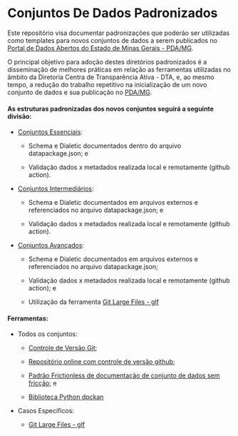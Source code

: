 Conjuntos De Dados Padronizados
==

Este repositório visa documentar padronizações que poderão ser utilizadas como templates para novos conjuntos de dados a serem publicados no [Portal de Dados Abertos do Estado de Minas Gerais - PDA/MG](https://dados.mg.gov.br/).

O principal objetivo para adoção destes diretórios padronizados é a disseminação de melhores práticas em relação as ferramentas utilizadas no âmbito da Diretoria Centra de Transparência Ativa - DTA, e, ao mesmo tempo, a redução do trabalho repetitivo na inicialização de um novo conjunto de dados e sua publicação no [PDA/MG](https://dados.mg.gov.br/).

#### As estruturas padronizadas dos novos conjuntos seguirá a seguinte divisão:

- [Conjuntos Essenciais](https://github.com/dados-mg/datasets-template/tree/conjunto-essencial):

    - Schema e Dialetic documentados dentro do arquivo datapackage.json; e

    - Validação dados x metadados realizada local e remotamente (github action).

- [Conjuntos Intermediários]():

    - Schema e Dialetic documentados em arquivos externos e referenciados no arquivo datapackage.json; e

    - Validação dados x metadados realizada local e remotamente (github action).

- [Conjuntos Avançados]():

    - Schema e Dialetic documentados em arquivos externos e referenciados no arquivo datapackage.json;

    - Validação dados x metadados realizada local e remotamente (github action); e

    - Utilização da ferramenta [Git Large Files - glf](https://git-lfs.github.com/)

#### Ferramentas:

- Todos os conjuntos:

  - [Controle de Versão Git](https://git-scm.com/);

  - [Repositório online com controle de versão github](https://github.com/);

  - [Padrão Frictionless de documentação de conjunto de dados sem fricção](https://frictionlessdata.io/); e

  - [Biblioteca Python dpckan](https://pypi.org/project/dpckan/)

- Casos Específicos:

  - [Git Large Files - glf](https://git-lfs.github.com/)
